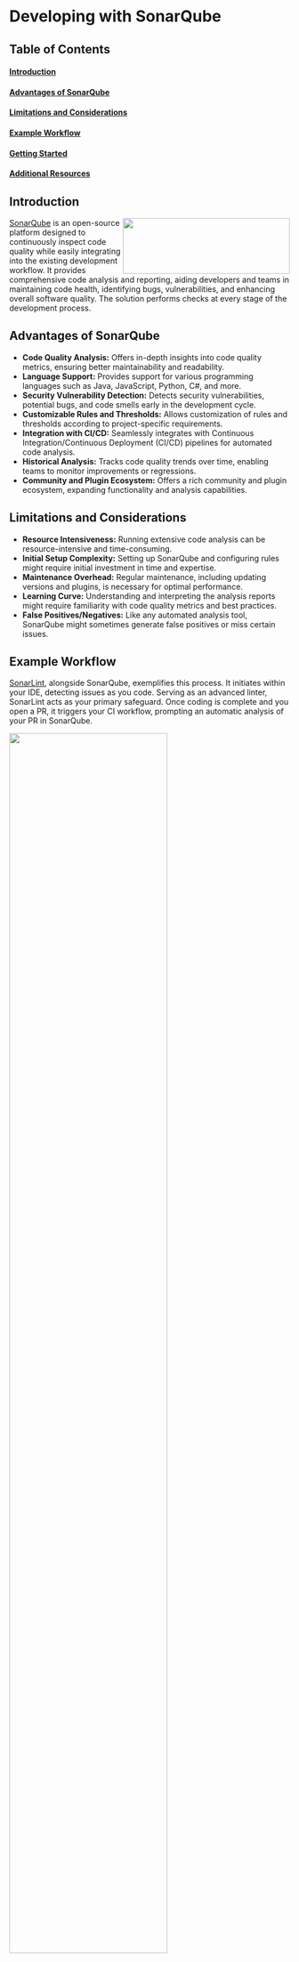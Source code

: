 # Developing with SonarQube

## Table of Contents
#### [Introduction](#introduction-1)
#### [Advantages of SonarQube](#advantages-of-sonarqube-1)
#### [Limitations and Considerations](#limitations-and-considerations-1)
#### [Example Workflow](#example-workflow-1)
#### [Getting Started](#getting-started-1)
#### [Additional Resources](#additional-resources-1)

## Introduction

<img src="https://miro.medium.com/v2/resize:fit:666/1*rn-sO9oWLn9lYO7jkVO6og.png" width="300" height="100" align="right">

[SonarQube](https://www.sonarsource.com/products/sonarqube/) is an open-source platform designed to continuously inspect code quality while easily integrating into the existing development workflow. It provides comprehensive code analysis and reporting, aiding developers and teams in maintaining code health, identifying bugs, vulnerabilities, and enhancing overall software quality. The solution performs checks at every stage of the development process. 

## Advantages of SonarQube

- **Code Quality Analysis:** Offers in-depth insights into code quality metrics, ensuring better maintainability and readability.
- **Language Support:** Provides support for various programming languages such as Java, JavaScript, Python, C#, and more.
- **Security Vulnerability Detection:** Detects security vulnerabilities, potential bugs, and code smells early in the development cycle.
- **Customizable Rules and Thresholds:** Allows customization of rules and thresholds according to project-specific requirements.
- **Integration with CI/CD:** Seamlessly integrates with Continuous Integration/Continuous Deployment (CI/CD) pipelines for automated code analysis.
- **Historical Analysis:** Tracks code quality trends over time, enabling teams to monitor improvements or regressions.
- **Community and Plugin Ecosystem:** Offers a rich community and plugin ecosystem, expanding functionality and analysis capabilities.

## Limitations and Considerations

- **Resource Intensiveness:** Running extensive code analysis can be resource-intensive and time-consuming.
- **Initial Setup Complexity:** Setting up SonarQube and configuring rules might require initial investment in time and expertise.
- **Maintenance Overhead:** Regular maintenance, including updating versions and plugins, is necessary for optimal performance.
- **Learning Curve:** Understanding and interpreting the analysis reports might require familiarity with code quality metrics and best practices.
- **False Positives/Negatives:** Like any automated analysis tool, SonarQube might sometimes generate false positives or miss certain issues.

## Example Workflow

[SonarLint](https://www.sonarsource.com/products/sonarlint/), alongside SonarQube, exemplifies this process. It initiates within your IDE, detecting issues as you code. Serving as an advanced linter, SonarLint acts as your primary safeguard. Once coding is complete and you open a PR, it triggers your CI workflow, prompting an automatic analysis of your PR in SonarQube.

<img src="https://assets-eu-01.kc-usercontent.com/ab5c5eb8-73f9-0195-1d55-9cb00242be02/4843cee9-af50-4284-8981-a8cdb4836c65/body-2548db75-1761-4a3b-bab7-5acd02bd5658_Diagram%2Bof%2BPR%2BDeco%2Bin%2Bthe%2BALM.png?w=1078&h=493&auto=format&fit=crop" width="75%" height="75%">

By utilizing the Quality Gate profile you've set up to meet your acceptance criteria, SonarQube evaluates your PR and provides a Pass or Fail assessment. A green Quality Gate indicates readiness for code merging, while a red one signals areas that need attention. Here, you'll observe an example of a failed Quality Gate within a GitHub PR.

<div style="text-align:center">
  <img src="https://assets-eu-01.kc-usercontent.com/ab5c5eb8-73f9-0195-1d55-9cb00242be02/c1b11005-3155-4826-9ed0-2fccba11afde/body-36e5e290-7294-466e-8016-615ba287c123_GH%2BPR%2B-%2BFailed%2BQG.png?w=360&h=403&auto=format&fit=crop" alt="Centered Image">
</div>

We attain the following objectives:

###### 1. Continuous Code Quality Assurance

Integrate SonarQube into your CI/CD pipeline to continuously analyze code quality with every code commit. This ensures that issues are identified and addressed early in the development process.

###### 2. Security Vulnerability Detection

Leverage SonarQube to identify potential security risks like SQL injection, cross-site scripting (XSS), and other prevalent vulnerabilities within your codebase.

## Getting Started

#### 1. [Optional] Install SonarLint
- Get SonarLint for free by downloading it for your preferred IDE [here](https://www.sonarsource.com/products/sonarlint/ide-login/). It is strongly recommended to do so it helps in real-time code analysis within your IDE, providing immediate feedback to improve code quality and prevent issues early in the development process.

#### 2. Installing a local instance of SonarQube
You can evaluate SonarQube using a traditional installation with the zip file or you can spin up a Docker container using one of our Docker images. Select the method you prefer below to expand the installation instructions:

- From the zip file
  1. Download and install [Java 17](https://adoptium.net/en-GB/temurin/releases/?version=17) on your system.
  2. [Download](https://www.sonarsource.com/products/sonarqube/downloads/) the SonarQube Community Edition zip file.
  3. As a **non-root user**, unzip it in, for example, `C:\sonarqube or /opt/sonarqube`.
  4. As a non-root user, start the SonarQube server: 
      ```
      # On Windows, execute:
      C:\sonarqube\bin\windows-x86-64\StartSonar.bat
 
      # On other operating systems, as a non-root user execute:
      /opt/sonarqube/bin/<OS>/sonar.sh console
      ```

- From the Docker image
  1. Find the Community Edition Docker image on [Docker hub](https://hub.docker.com/_/sonarqube/).
  2. Start the server by running:
      `$ docker run -d --name sonarqube -e SONAR_ES_BOOTSTRAP_CHECKS_DISABLE=true -p 9000:9000 sonarqube:latest`

  
Once your instance is up and running, Log in to http://localhost:9000 using System Administrator credentials:
- login: `admin`
- password: `admin`
  
#### 3. Analyzing a project

Now that you're logged in to your local SonarQube instance, let's analyze a project:

1. Choose **Create new project**.
2. Assign a **Project key** and a **Display name** for your project, then click **Set up**.
3. Navigate to **Provide a token**, click **Generate a token**, name your token, click **Generate**, and proceed by clicking **Continue**.
4. Pick the primary language for your project under **Run analysis on your project**, and follow the guidelines to analyze your project.
5. In this step, you will download and execute a scanner for your code (if you're using Maven or Gradle, the scanner is downloaded automatically).


After successfully analyzing your code, you'll see your first analysis on SonarQube:
<img src="https://assets-eu-01.kc-usercontent.com/b98b0e99-a92d-0140-c108-93833c7e1e31/3295cf34-f8d6-401c-b26e-5ba90cf2267f/analyze-projects.png?w=1733&h=838&auto=format&fit=crop" width="75%" height="75%">


#### 4. Review Analysis Reports

- Access the SonarQube dashboard to review analysis reports, identify issues, and track code quality metrics.
- Address identified issues and refactor code as necessary.

Ultimately, it's a significant gain for you: enhancing your skills as a developer, tackling issues, and ensuring you don't burden your team with future challenges. 'Clean as You Code' serves as a pathway to a greater goal — striving to become the finest developer possible!
 

## Additional Resources

Explore these resources to deepen your understanding and proficiency with SonarQube:

- [Official SonarQube Documentation](https://docs.sonarqube.org/latest/)
- [Community Plugins and Extensions](https://docs.sonarqube.org/latest/extend/adding-plugins/)
- [SonarQube Rule Set](https://rules.sonarsource.com/)
- [SonarQube Video Tutorial for Beginners](https://www.youtube.com/watch?v=y8zJOjsT4E8)
- [SonarQube User Groups and Forums](https://community.sonarsource.com/)
  

